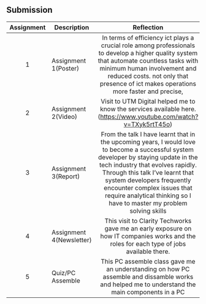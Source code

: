 ## Submission
| Assignment | Description  | Reflection |
| :-----: |  ------ | :-----: | 
| 1 | Assignment 1(Poster) | In terms of efficiency ict plays a crucial role among professionals to develop a higher quality system that automate countless tasks with minimum human involvement and reduced costs. not only that presence of ict makes operations more faster and precise,  | 
| 2 | Assignment 2(Video) |  Visit to UTM Digital helped me to know the services available here. (https://www.youtube.com/watch?v=TXyk5rtT45o)  | 
| 3 | Assignment 3(Report) | From the talk I have learnt that in the upcoming years, I would love to become a successful system developer by staying update in the tech industry that evolves rapidly. Through this talk I’ve learnt that system developers frequently encounter complex issues that require analytical thinking so I have to master my problem solving skills  | 
| 4 | Assignment 4(Newsletter) | This visit to Clarity Techworks gave me an early exposure on how IT companies works and the roles for each type of jobs available there. |
| 5 | Quiz/PC Assemble | This PC assemble class gave me an understanding on how PC assemble and dissamble works and helped me to understand the main components in a PC |
